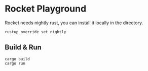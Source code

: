 # Rocket Playground

Rocket needs nightly rust, you can install it locally in the directory.

```
rustup override set nightly
```

## Build & Run

```
cargo build
cargo run
```
